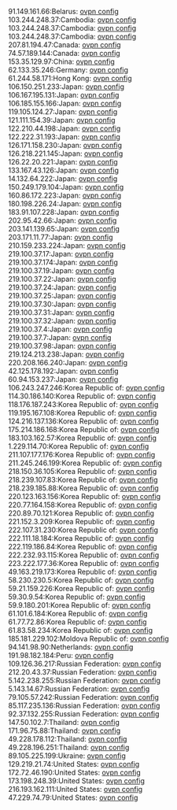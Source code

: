 91.149.161.66:Belarus: [ovpn config](vpn/91_149_161_66.ovpn)  
103.244.248.37:Cambodia: [ovpn config](vpn/103_244_248_37.ovpn)  
103.244.248.37:Cambodia: [ovpn config](vpn/103_244_248_37.ovpn)  
103.244.248.37:Cambodia: [ovpn config](vpn/103_244_248_37.ovpn)  
207.81.194.47:Canada: [ovpn config](vpn/207_81_194_47.ovpn)  
74.57.189.144:Canada: [ovpn config](vpn/74_57_189_144.ovpn)  
153.35.129.97:China: [ovpn config](vpn/153_35_129_97.ovpn)  
62.133.35.246:Germany: [ovpn config](vpn/62_133_35_246.ovpn)  
61.244.58.171:Hong Kong: [ovpn config](vpn/61_244_58_171.ovpn)  
106.150.251.233:Japan: [ovpn config](vpn/106_150_251_233.ovpn)  
106.167.195.131:Japan: [ovpn config](vpn/106_167_195_131.ovpn)  
106.185.155.166:Japan: [ovpn config](vpn/106_185_155_166.ovpn)  
119.105.124.27:Japan: [ovpn config](vpn/119_105_124_27.ovpn)  
121.111.154.39:Japan: [ovpn config](vpn/121_111_154_39.ovpn)  
122.210.44.198:Japan: [ovpn config](vpn/122_210_44_198.ovpn)  
122.222.31.193:Japan: [ovpn config](vpn/122_222_31_193.ovpn)  
126.171.158.230:Japan: [ovpn config](vpn/126_171_158_230.ovpn)  
126.218.221.145:Japan: [ovpn config](vpn/126_218_221_145.ovpn)  
126.22.20.221:Japan: [ovpn config](vpn/126_22_20_221.ovpn)  
133.167.43.126:Japan: [ovpn config](vpn/133_167_43_126.ovpn)  
14.132.64.222:Japan: [ovpn config](vpn/14_132_64_222.ovpn)  
150.249.179.104:Japan: [ovpn config](vpn/150_249_179_104.ovpn)  
160.86.172.223:Japan: [ovpn config](vpn/160_86_172_223.ovpn)  
180.198.226.24:Japan: [ovpn config](vpn/180_198_226_24.ovpn)  
183.91.107.228:Japan: [ovpn config](vpn/183_91_107_228.ovpn)  
202.95.42.66:Japan: [ovpn config](vpn/202_95_42_66.ovpn)  
203.141.139.65:Japan: [ovpn config](vpn/203_141_139_65.ovpn)  
203.171.11.77:Japan: [ovpn config](vpn/203_171_11_77.ovpn)  
210.159.233.224:Japan: [ovpn config](vpn/210_159_233_224.ovpn)  
219.100.37.17:Japan: [ovpn config](vpn/219_100_37_17.ovpn)  
219.100.37.174:Japan: [ovpn config](vpn/219_100_37_174.ovpn)  
219.100.37.19:Japan: [ovpn config](vpn/219_100_37_19.ovpn)  
219.100.37.22:Japan: [ovpn config](vpn/219_100_37_22.ovpn)  
219.100.37.24:Japan: [ovpn config](vpn/219_100_37_24.ovpn)  
219.100.37.25:Japan: [ovpn config](vpn/219_100_37_25.ovpn)  
219.100.37.30:Japan: [ovpn config](vpn/219_100_37_30.ovpn)  
219.100.37.31:Japan: [ovpn config](vpn/219_100_37_31.ovpn)  
219.100.37.32:Japan: [ovpn config](vpn/219_100_37_32.ovpn)  
219.100.37.4:Japan: [ovpn config](vpn/219_100_37_4.ovpn)  
219.100.37.7:Japan: [ovpn config](vpn/219_100_37_7.ovpn)  
219.100.37.98:Japan: [ovpn config](vpn/219_100_37_98.ovpn)  
219.124.213.238:Japan: [ovpn config](vpn/219_124_213_238.ovpn)  
220.208.166.240:Japan: [ovpn config](vpn/220_208_166_240.ovpn)  
42.125.178.192:Japan: [ovpn config](vpn/42_125_178_192.ovpn)  
60.94.153.237:Japan: [ovpn config](vpn/60_94_153_237.ovpn)  
106.243.247.246:Korea Republic of: [ovpn config](vpn/106_243_247_246.ovpn)  
114.30.186.140:Korea Republic of: [ovpn config](vpn/114_30_186_140.ovpn)  
118.176.187.243:Korea Republic of: [ovpn config](vpn/118_176_187_243.ovpn)  
119.195.167.108:Korea Republic of: [ovpn config](vpn/119_195_167_108.ovpn)  
124.216.137.136:Korea Republic of: [ovpn config](vpn/124_216_137_136.ovpn)  
175.214.186.168:Korea Republic of: [ovpn config](vpn/175_214_186_168.ovpn)  
183.103.162.57:Korea Republic of: [ovpn config](vpn/183_103_162_57.ovpn)  
1.229.114.70:Korea Republic of: [ovpn config](vpn/1_229_114_70.ovpn)  
211.107.177.176:Korea Republic of: [ovpn config](vpn/211_107_177_176.ovpn)  
211.245.246.199:Korea Republic of: [ovpn config](vpn/211_245_246_199.ovpn)  
218.150.36.105:Korea Republic of: [ovpn config](vpn/218_150_36_105.ovpn)  
218.239.107.83:Korea Republic of: [ovpn config](vpn/218_239_107_83.ovpn)  
218.239.185.88:Korea Republic of: [ovpn config](vpn/218_239_185_88.ovpn)  
220.123.163.156:Korea Republic of: [ovpn config](vpn/220_123_163_156.ovpn)  
220.77.164.158:Korea Republic of: [ovpn config](vpn/220_77_164_158.ovpn)  
220.89.70.121:Korea Republic of: [ovpn config](vpn/220_89_70_121.ovpn)  
221.152.3.209:Korea Republic of: [ovpn config](vpn/221_152_3_209.ovpn)  
222.107.31.230:Korea Republic of: [ovpn config](vpn/222_107_31_230.ovpn)  
222.111.18.184:Korea Republic of: [ovpn config](vpn/222_111_18_184.ovpn)  
222.119.186.84:Korea Republic of: [ovpn config](vpn/222_119_186_84.ovpn)  
222.232.93.115:Korea Republic of: [ovpn config](vpn/222_232_93_115.ovpn)  
223.222.177.36:Korea Republic of: [ovpn config](vpn/223_222_177_36.ovpn)  
49.163.219.173:Korea Republic of: [ovpn config](vpn/49_163_219_173.ovpn)  
58.230.230.5:Korea Republic of: [ovpn config](vpn/58_230_230_5.ovpn)  
59.21.159.226:Korea Republic of: [ovpn config](vpn/59_21_159_226.ovpn)  
59.30.9.54:Korea Republic of: [ovpn config](vpn/59_30_9_54.ovpn)  
59.9.180.201:Korea Republic of: [ovpn config](vpn/59_9_180_201.ovpn)  
61.101.6.184:Korea Republic of: [ovpn config](vpn/61_101_6_184.ovpn)  
61.77.72.86:Korea Republic of: [ovpn config](vpn/61_77_72_86.ovpn)  
61.83.58.234:Korea Republic of: [ovpn config](vpn/61_83_58_234.ovpn)  
185.181.229.102:Moldova Republic of: [ovpn config](vpn/185_181_229_102.ovpn)  
94.141.98.90:Netherlands: [ovpn config](vpn/94_141_98_90.ovpn)  
191.98.182.184:Peru: [ovpn config](vpn/191_98_182_184.ovpn)  
109.126.36.217:Russian Federation: [ovpn config](vpn/109_126_36_217.ovpn)  
212.20.43.37:Russian Federation: [ovpn config](vpn/212_20_43_37.ovpn)  
5.142.238.255:Russian Federation: [ovpn config](vpn/5_142_238_255.ovpn)  
5.143.14.67:Russian Federation: [ovpn config](vpn/5_143_14_67.ovpn)  
79.105.57.242:Russian Federation: [ovpn config](vpn/79_105_57_242.ovpn)  
85.117.235.136:Russian Federation: [ovpn config](vpn/85_117_235_136.ovpn)  
92.37.132.255:Russian Federation: [ovpn config](vpn/92_37_132_255.ovpn)  
147.50.102.7:Thailand: [ovpn config](vpn/147_50_102_7.ovpn)  
171.96.75.88:Thailand: [ovpn config](vpn/171_96_75_88.ovpn)  
49.228.178.112:Thailand: [ovpn config](vpn/49_228_178_112.ovpn)  
49.228.196.251:Thailand: [ovpn config](vpn/49_228_196_251.ovpn)  
89.105.225.199:Ukraine: [ovpn config](vpn/89_105_225_199.ovpn)  
129.219.21.74:United States: [ovpn config](vpn/129_219_21_74.ovpn)  
172.72.46.190:United States: [ovpn config](vpn/172_72_46_190.ovpn)  
173.198.248.39:United States: [ovpn config](vpn/173_198_248_39.ovpn)  
216.193.162.111:United States: [ovpn config](vpn/216_193_162_111.ovpn)  
47.229.74.79:United States: [ovpn config](vpn/47_229_74_79.ovpn)  
